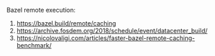 Bazel remote execution:

1. https://bazel.build/remote/caching
2. https://archive.fosdem.org/2018/schedule/event/datacenter_build/
3. https://nicolovaligi.com/articles/faster-bazel-remote-caching-benchmark/

